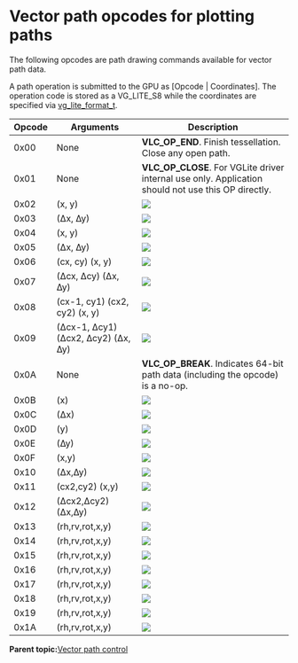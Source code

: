 # Vector path opcodes for plotting paths

The following opcodes are path drawing commands available for vector path data.

A path operation is submitted to the GPU as \[Opcode \| Coordinates\]. The operation code is stored as a VG\_LITE\_S8 while the coordinates are specified via [vg\_lite\_format\_t](common_parameter_types.md).

|Opcode|Arguments|Description|
|--------|-----------|-------------|
|0x00|None|**VLC\_OP\_END**. Finish tessellation. Close any open path.|
|0x01|None|**VLC\_OP\_CLOSE**. For VGLite driver internal use only. Application should not use this OP directly.|
|0x02|\(x, y\)| ![](../images/eq28.png)|
|0x03|\(∆x, ∆y\)| ![](../images/eq27.png)|
|0x04|\(x, y\)| ![](../images/eq26.png)|
|0x05|\(∆x, ∆y\)|![](../images/eq25.png)|
|0x06|\(cx, cy\) \(x, y\)|![](../images/eq24.png)|
|0x07|\(∆cx, ∆cy\) \(∆x, ∆y\)|![](../images/eq23.png)|
|0x08|\(cx-1, cy1\) \(cx2, cy2\) \(x, y\)| ![](../images/eq22.png)|
|0x09|\(∆cx-1, ∆cy1\) \(∆cx2, ∆cy2\) \(∆x, ∆y\)|![](../images/eq21.png)|
|0x0A|None|**VLC\_OP\_BREAK**. Indicates 64-bit path data \(including the opcode\) is a no-op.|
|0x0B|\(x\)| ![](../images/eq1.png)|
|0x0C|\(∆x\)|![](../images/eq2.png)|
|0x0D|\(y\)|![](../images/eq5.png)|
|0x0E|\(∆y\)|![](../images/eq4.png)|
|0x0F|\(x,y\)|![](../images/eq6.png)|
|0x10|\(∆x,∆y\)|![](../images/eq9.png)|
|0x11|\(cx2,cy2\) \(x,y\)| ![](../images/eq10.png)|
|0x12|\(∆cx2,∆cy2\) \(∆x,∆y\)| ![](../images/eq11.png)|
|0x13|\(rh,rv,rot,x,y\)|![](../images/eq12.png)|
|0x14|\(rh,rv,rot,x,y\)|![](../images/eq13.png)|
|0x15|\(rh,rv,rot,x,y\)|![](../images/eq14.png)|
|0x16|\(rh,rv,rot,x,y\)|![](../images/eq15.png)|
|0x17|\(rh,rv,rot,x,y\)|![](../images/eq16.png)|
|0x18|\(rh,rv,rot,x,y\)|![](../images/eq20.png)|
|0x19|\(rh,rv,rot,x,y\)|![](../images/eq18.png)|
|0x1A|\(rh,rv,rot,x,y\)|![](../images/eq19.png)|



**Parent topic:**[Vector path control](../topics/vector_path_control.md)

